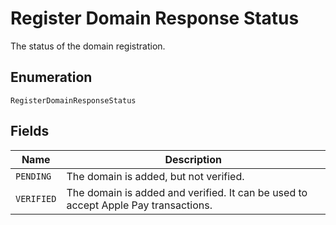 <!-- Optimized: 2025-10-06 -->
<!-- RPM: 1.6.2.1.1.6.2.1_register-domain-response-status_20251006 -->
<!-- Session: E2E RPM DNA Application -->
<!-- AOM: RND (Reggie & Dro) -->
<!-- COI: TECHNOLOGY -->
<!-- RPM: HIGH -->
<!-- ACTION: BUILD -->


# Register Domain Response Status

The status of the domain registration.

## Enumeration

`RegisterDomainResponseStatus`

## Fields

| Name | Description |
|  --- | --- |
| `PENDING` | The domain is added, but not verified. |
| `VERIFIED` | The domain is added and verified. It can be used to accept Apple Pay transactions. |
